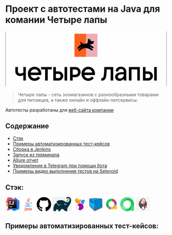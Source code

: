 # Проект с автотестами на Java для комании Четыре лапы
![Company Logo](src/test/resources/4lapyLogo.png)

>Четыре лапы - сеть зоомагазинов с разнообразными товарами для питомцев, а также онлайн и оффлайн петсервисы. 
 
Автотесты разработаны для [веб-сайта компании](https://4lapy.ru/) 

## Содержание

- [Стэк]()
- [Примеры автоматизированных тест-кейсов]()
- [Сборка в Jenkins]()
- [Запуск из терминала]()
- [Allure отчет]()
- [Уведомление в Telegram при помощи бота]()
- [Примеры видео выполнения тестов на Selenoid]()


## Стэк:

[<img src="src/test/resources/ideaLog.png" height="45"/>](https://www.jetbrains.com/idea/)
[<img src="src/test/resources/javaLogo.png" height="45"/>](https://www.java.com/ru/)
[<img src="src/test/resources/githubLogo.png" height="45"/>](https://github.com/)
[<img src="src/test/resources/gradleLogo.png" height="45"/>](https://gradle.org/)
[<img src="src/test/resources/selenideLogo.png" height="45"/>](https://selenide.org/)
[<img src="src/test/resources/selenoidLogo.png" height="45"/>](https://aerokube.com/selenoid/)
[<img src="src/test/resources/allurerepLogo.png" height="45"/>](https://allurereport.org/)
[<img src="src/test/resources/alluretestopsLogo.png" height="45"/>](https://qameta.io/)
[<img src="src/test/resources/jenkinsLogo.png" height="45"/>](https://www.jenkins.io/)


## Примеры автоматизированных тест-кейсов: